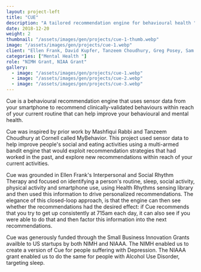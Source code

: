 ```yaml
---
layout: project-left
title: "CUE"
description: "A tailored recommendation engine for behavioural health "
date: 2018-12-20
weight: 2
thumbnail: "/assets/images/gen/projects/cue-1-thumb.webp"
image: "/assets/images/gen/projects/cue-1.webp"
client: "Ellen Frank, David Kupfer, Tanzeem Choudhury, Greg Posey, Sam Burgess, Yuan Wei, Jeremy Leach"
categories: ["Mental Health "]
role: "NIMH Grant, NIAA Grant"
gallery:
  - image: "/assets/images/gen/projects/cue-1.webp"
  - image: "/assets/images/gen/projects/cue-2.webp"
  - image: "/assets/images/gen/projects/cue-3.webp"
---
```


Cue is a behavioural recommendation engine that uses sensor data from your smartphone to recommend clinically-validated behaviours within reach of your current routine that can help improve your behavioural and mental health. 

Cue was inspired by prior work by Mashfiqui Rabbi and Tanzeem Choudhury at Cornell called MyBehavior. This project used sensor data to help improve people's social and eating activities using a multi-armed bandit engine that would exploit recommendation strategies that had worked in the past, and explore new recommendations within reach of your current activities.  

Cue was grounded in Ellen Frank's Interpersonal and Social Rhythm Therapy and focused on identifying a person's routine, sleep, social activity, physical activity and smartphone use, using Health Rhythms sensing library and then used this information to drive personalized recommendations. The elegance of this closed-loop approach, is that the engine can then see whether the recommendations had the desired effect: if Cue recommends that you try to get up consistently at 715am each day, it can also see if you were able to do that and then factor this information into the next recommendations. 

Cue was generously funded through the Small Business Innovation Grants availble to US startups by both NIMH and NIAAA. The NIMH enabled us to create a version of Cue for people suffering with Depression. The NIAAA grant enabled us to do the same for people with Alcohol Use Disorder, targeting sleep. 